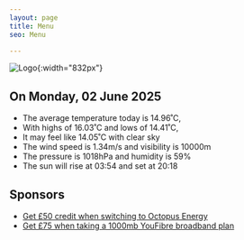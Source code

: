 ```yaml
---
layout: page
title: Menu
seo: Menu

---
```


![Logo](/images/logo.jpg){:width="832px"}

<!-- weather_marker starts -->
## On Monday, 02 June 2025

- The average temperature today is 14.96˚C,
- With highs of 16.03˚C and lows of 14.41˚C,
- It may feel like 14.05˚C with clear sky
- The wind speed is 1.34m/s and visibility is 10000m
- The pressure is 1018hPa and humidity is 59%
- The sun will rise at 03:54 and set at 20:18

<!-- weather_marker ends -->

## Sponsors

- [Get £50 credit when switching to Octopus Energy](https://bit.ly/3oD1nnS)
- [Get £75 when taking a 1000mb YouFibre broadband plan](https://aklam.io/91zWhU?)
